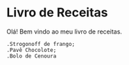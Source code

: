 # Livro de Receitas

Olá! Bem vindo ao meu livro de receitas.

	.Strogonoff de frango;
	.Pavê Chocolote;
	.Bolo de Cenoura
